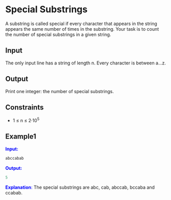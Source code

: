 # Special Substrings  

A substring is called special if every character that appears in the string appears the same number of times in the substring.
Your task is to count the number of special substrings in a given string.

## Input

The only input line has a string of length n. Every character is between a...z.

## Output

Print one integer: the number of special substrings.

## Constraints

* 1 &le; n &le; 2&middot;10<sup>5</sup>

## Example1
<font color="blue">**Input:**</font>
```c++
abccabab
```
<font color="blue">**Output:**</font>
```c++
5
``` 

<font color="blue">**Explanation**:</font> The special substrings are abc, cab, abccab, bccaba and ccabab.